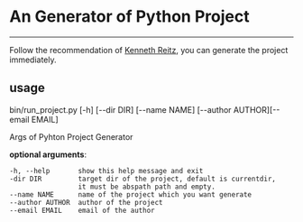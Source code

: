 # An Generator of Python Project
------

Follow the recommendation of [Kenneth Reitz](http://docs.python-guide.org/en/latest/writing/structure/), you can generate the project immediately.

## usage
bin/run_project.py [-h] [--dir DIR] [--name NAME] [--author AUTHOR][--email EMAIL]

Args of Pyhton Project Generator

**optional arguments**:

    -h, --help       show this help message and exit
    -dir DIR         target dir of the project, default is currentdir,
                     it must be abspath path and empty.
    --name NAME      name of the project which you want generate
    --author AUTHOR  author of the project
    --email EMAIL    email of the author
